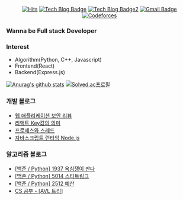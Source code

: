 

<div align=center>
  
[![Hits](https://hits.seeyoufarm.com/api/count/incr/badge.svg?url=https%3A%2F%2Fgithub.com%2FKyun2da)](https://hits.seeyoufarm.com)
[![Tech Blog Badge](http://img.shields.io/badge/-Kyun2da%20blog-blueviolet?style=flat-square&logo=Gatsby&link=https://kyun2da.dev/)](https://kyun2da.dev/)
[![Tech Blog Badge2](http://img.shields.io/badge/-Algorithm%20blog-blue?style=flat-square&logo=Jekyll&link=https://kyun2da.github.io/)](https://kyun2da.github.io/) 
[![Gmail Badge](https://img.shields.io/badge/-Gmail-d14836?style=flat-square&logo=Gmail&logoColor=white&link=mailto:kyun2da@gmail.com)](mailto:kyun2dot@gmail.com)
[![Codeforces](https://run.kaist.ac.kr/badges/codeforces/kyun2da.svg)](https://codeforces.com/profile/Kyun2da)

</div>

### Wanna be Full stack Developer

### Interest
- Algorithm(Python, C++, Javascript)
- Frontend(React)
- Backend(Express.js)

<div>
  
[![Anurag's github stats](https://github-readme-stats.vercel.app/api?username=Kyun2da&theme=radical&show_icons=true)](https://github.com/anuraghazra/github-readme-stats)
[![Solved.ac프로필](http://mazassumnida.wtf/api/v2/generate_badge?boj=kyun2da)](https://solved.ac/kyun2da)
</div>

### 개발 블로그
<!-- BLOG-POST-LIST:START -->
- [웹 애플리케이션 보안 리뷰](https://kyun2da.dev/책리뷰/웹-애플리케이션-보안-리뷰/)
- [리액트 Key값의 의미](https://kyun2da.dev/react/리액트-key값의-의미/)
- [프로세스와 스레드](https://kyun2da.dev/CS/프로세스와-스레드/)
- [자바스크립트 런타임 Node.js](https://kyun2da.dev/javascript/자바스크립트-런타임-node.js/)
<!-- BLOG-POST-LIST:END -->

### 알고리즘 블로그
<!-- BLOG:START -->
- [[백준 / Python] 1937 욕심쟁이 판다](https://Kyun2da.github.io/2021/04/04/panda/)
- [[백준 / Python] 5014 스타트링크](https://Kyun2da.github.io/2021/04/03/startlink/)
- [[백준 / Python] 2512 예산](https://Kyun2da.github.io/2021/04/02/budget/)
- [CS 공부 - [AVL 트리]](https://Kyun2da.github.io/2021/01/15/avltree/)
<!-- BLOG:END -->
